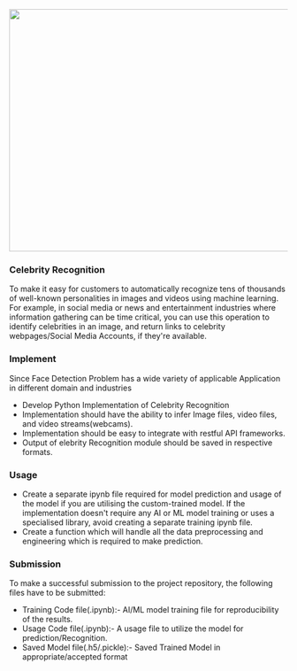 <img src="https://static.us-east-1.prod.workshops.aws/public/9a8e846d-8d8a-4769-ac9b-805a066609ba/static/images/celebrity.jpg" width=1500 height=438>

### Celebrity Recognition



To make it easy for customers to automatically recognize tens of thousands of well-known personalities in images and videos using machine learning. For example, in social media or news and entertainment industries where information gathering can be time critical, you can use this operation to identify celebrities in an image, and return links to celebrity webpages/Social Media Accounts, if they're available.


### Implement

Since Face Detection Problem has a wide variety of applicable Application in different domain and industries

* Develop Python Implementation of Celebrity Recognition
* Implementation should have the ability to infer Image files, video files, and video streams(webcams).
* Implementation should be easy to integrate with restful API frameworks.
* Output of elebrity Recognition module should be saved in respective formats.

### Usage

* Create a separate ipynb file required for model prediction and usage of the model if you are utilising the custom-trained model. If the implementation doesn't require any AI or ML model training or uses a specialised library, avoid creating a separate training ipynb file.
* Create a function which will handle all the data preprocessing and engineering which is required to make prediction.

### Submission

To make a successful submission to the project repository, the following files have to be submitted:

* Training Code file(.ipynb):- AI/ML model training file for reproducibility of the results.
* Usage Code file(.ipynb):- A usage file to utilize the model for prediction/Recognition.
* Saved Model file(.h5/.pickle):- Saved Trained Model in appropriate/accepted format